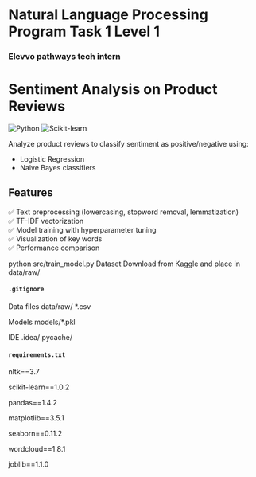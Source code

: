 # Natural Language Processing Program Task 1 Level 1 
### Elevvo pathways tech intern

# Sentiment Analysis on Product Reviews

![Python](https://img.shields.io/badge/Python-3.8%2B-blue)
![Scikit-learn](https://img.shields.io/badge/Scikit--learn-1.0+-orange)

Analyze product reviews to classify sentiment as positive/negative using:
- Logistic Regression
- Naive Bayes classifiers

## Features
✅ Text preprocessing (lowercasing, stopword removal, lemmatization)  
✅ TF-IDF vectorization  
✅ Model training with hyperparameter tuning  
✅ Visualization of key words  
✅ Performance comparison 


python src/train_model.py
Dataset
Download from Kaggle and place in data/raw/

#### `.gitignore`

Data files
data/raw/
*.csv

Models
models/*.pkl

IDE
.idea/
pycache/

#### `requirements.txt`

nltk==3.7

scikit-learn==1.0.2

pandas==1.4.2

matplotlib==3.5.1

seaborn==0.11.2

wordcloud==1.8.1

joblib==1.1.0
